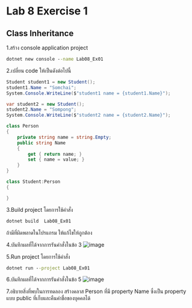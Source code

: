 # Lab 8 Exercise 1

## Class Inheritance

1.สร้าง console application project

```cmd
dotnet new console --name Lab08_Ex01
```

2.เปลี่ยน code ให้เป็นดังต่อไปนี้

```cs
Student student1 = new Student();
student1.Name = "Somchai";
System.Console.WriteLine($"student1 name = {student1.Name}");

var student2 = new Student();
student2.Name = "Sompong";
System.Console.WriteLine($"student2 name = {student2.Name}");

class Person
{
    private string name = string.Empty;
    public string Name
    {
        get { return name; }
        set { name = value; }
    }
}

class Student:Person
{

}
```

3.Build project โดยการใช้คำสั่ง

```cmd
dotnet build  Lab08_Ex01
```

ถ้ามีที่ผิดพลาดในโปรแกรม ให้แก้ไขให้ถูกต้อง

4.บันทึกผลที่ได้จากการรันคำสั่งในข้อ 3
![image](https://github.com/ThanchiraCharakhon099/03376836-OOP-2566-Lab-08/assets/144195708/1bcae339-778a-44c6-a5f6-164407780ee6)

5.Run project โดยการใช้คำสั่ง

```cmd
dotnet run --project Lab08_Ex01
```

6.บันทึกผลที่ได้จากการรันคำสั่งในข้อ 5
![image](https://github.com/ThanchiraCharakhon099/03376836-OOP-2566-Lab-08/assets/144195708/ab9f212b-226d-47a9-80ba-d9f160debd3a)

7.อธิบายสิ่งที่พบในการทดลอง
สร้างคลาส Person ที่มี property Name ซึ่งเป็น property แบบ public ที่เก็บและคืนค่าชื่อของบุคคลได้
